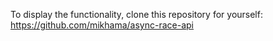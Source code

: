 To display the functionality, clone this repository for yourself:
https://github.com/mikhama/async-race-api
